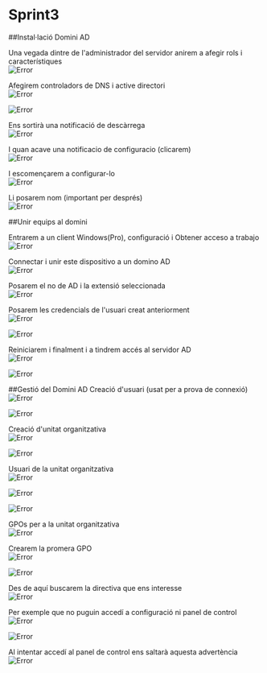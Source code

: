 # Sprint3
##Instal·lació Domini AD

Una vegada dintre de l'administrador del servidor anirem a afegir rols i característiques   
![Error](./instalacioAD99.png)

Afegirem controladors de DNS i active directori  
![Error](./instalacioAD.png)

![Error](./instalacioAD5.png)

Ens sortirà una notificació de descàrrega  
![Error](./instalacioAD3.png)

I quan acave una notificacio de configuracio (clicarem)  
![Error](./instalacioAD4.png)

I escomençarem a configurar-lo  
![Error](./instalacioAD1.png)

Li posarem nom (important per després)  
![Error](./instalacioAD2.png)

##Unir equips al domini 

Entrarem a un client Windows(Pro), configuració i Obtener acceso a trabajo  
![Error](./unirdomini1.png)

Connectar i unir este dispositivo a un domino AD  
![Error](./unirdomini2.png)

Posarem el no de AD i la extensió seleccionada  
![Error](./unirdomini3.png)

Posarem les credencials de l'usuari creat anteriorment  
![Error](./unirdomini4.png)

![Error](./unirdomini5.png)

Reiniciarem i finalment i a tindrem accés al servidor AD  
![Error](./unirdomini6.png)

![Error](./unirdomini7.png)


##Gestió del Domini AD
Creació d'usuari (usat per a prova de connexió)  
![Error](./gestioad1.png)

![Error](./gestioad2.png)

Creació d'unitat organitzativa  
![Error](./gestioad4.png)

![Error](./gestioad3.png)

Usuari de la unitat organitzativa  
![Error](./gestioad5.png)

![Error](./gestioad6.png)

![Error](./gestioad7.png)

GPOs per a la unitat organitzativa  
![Error](./gestioad9.png)

Crearem la promera GPO  
![Error](./gestioad8.png)

![Error](./gpo1.png)

Des de aquí buscarem la directiva que ens interesse  
![Error](./gpo12.png)

Per exemple que no puguin accedí a configuració ni panel de control  
![Error](./gpo13.png)

![Error](./gpo14.png)

Al intentar accedí al panel de control ens saltarà aquesta advertència  
![Error](./gpo15.png)




